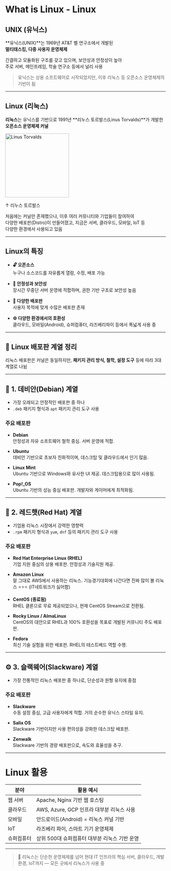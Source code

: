 # What is Linux - Linux
## UNIX (유닉스)

**유닉스(UNIX)**는 1969년 AT&T 벨 연구소에서 개발된  
**멀티태스킹, 다중 사용자 운영체제**

간결하고 모듈화된 구조를 갖고 있으며, 보안성과 안정성이 높아  
주로 서버, 메인프레임, 학술 연구소 등에서 널리 사용

> 유닉스는 상용 소프트웨어로 시작되었지만, 이후 리눅스 등 오픈소스 운영체제의 기반이 됨

---

## Linux (리눅스)

**리눅스**는 유닉스를 기반으로 1991년 **리누스 토르발스(Linus Torvalds)**가 개발한 **오픈소스 운영체제 커널**

<img src="https://i.redd.it/iz6gawpj6fx01.jpg" alt="Linus Torvalds" width="200"/>

↑ 리누스 토르발스

처음에는 커널만 존재했으나, 이후 여러 커뮤니티와 기업들이 참여하여  
다양한 배포판(Distro)이 만들어졌고, 지금은 서버, 클라우드, 모바일, IoT 등  
다양한 환경에서 사용되고 있음

---

## Linux의 특징

- **🔓 오픈소스**  
  누구나 소스코드를 자유롭게 열람, 수정, 배포 가능

- **💪 안정성과 보안성**  
  장시간 무중단 서버 운영에 적합하며, 권한 기반 구조로 보안성 높음

- **🧩 다양한 배포판**  
  사용자 목적에 맞게 수많은 배포판 존재

- **⚙️ 다양한 환경에서의 호환성**  
  클라우드, 모바일(Android), 슈퍼컴퓨터, 라즈베리파이 등에서 폭넓게 사용 중

---

## 🧭 Linux 배포판 계열 정리

리눅스 배포판은 커널은 동일하지만, **패키지 관리 방식, 철학, 설정 도구** 등에 따라 3대 계열로 나뉨

---

## 🧱 1. 데비안(Debian) 계열

- 가장 오래되고 안정적인 배포판 중 하나
- `.deb` 패키지 형식과 `apt` 패키지 관리 도구 사용

### 주요 배포판

- **Debian**  
  안정성과 자유 소프트웨어 철학 중심. 서버 운영에 적합.

- **Ubuntu**  
  데비안 기반으로 초보자 친화적이며, 데스크탑 및 클라우드에서 인기 많음.

- **Linux Mint**  
  Ubuntu 기반으로 Windows와 유사한 UI 제공. 데스크탑용으로 많이 사용됨.

- **Pop!_OS**  
  Ubuntu 기반의 성능 중심 배포판. 개발자와 게이머에게 최적화됨.

---

## 🏢 2. 레드햇(Red Hat) 계열

- 기업용 리눅스 시장에서 강력한 영향력
- `.rpm` 패키지 형식과 `yum`, `dnf` 등의 패키지 관리 도구 사용

### 주요 배포판

- **Red Hat Enterprise Linux (RHEL)**  
  기업 지원 중심의 상용 배포판. 안정성과 기술지원 제공.

- **Amazon Linux**  
  말 그대로 AWS에서 사용하는 리눅스. 기능경기대회에 나간다면 진짜 많이 볼 리눅스 ⭐⭐⭐
  (IT네트워크가 싫어함)

- **CentOS (종료됨)**  
  RHEL 클론으로 무료 제공되었으나, 현재 CentOS Stream으로 전환됨.

- **Rocky Linux / AlmaLinux**  
  CentOS의 대안으로 RHEL과 100% 호환성을 목표로 개발된 커뮤니티 주도 배포판.

- **Fedora**  
  최신 기술 실험을 위한 배포판. RHEL의 테스트베드 역할 수행.

---

## ⚙️ 3. 슬랙웨어(Slackware) 계열

- 가장 전통적인 리눅스 배포판 중 하나로, 단순성과 원형 유지에 중점

### 주요 배포판

- **Slackware**  
  수동 설정 중심, 고급 사용자에게 적합. 거의 순수한 유닉스 스타일 유지.

- **Salix OS**  
  Slackware 기반이지만 사용 편의성을 강화한 데스크탑 배포판.

- **Zenwalk**  
  Slackware 기반의 경량 배포판으로, 속도와 효율성을 추구.

---

# Linux 활용

| 분야       | 활용 예시 |
|------------|-----------|
| 웹 서버    | Apache, Nginx 기반 웹 호스팅 |
| 클라우드   | AWS, Azure, GCP 인프라 대부분 리눅스 사용 |
| 모바일     | 안드로이드(Android) = 리눅스 커널 기반 |
| IoT        | 라즈베리 파이, 스마트 기기 운영체제 |
| 슈퍼컴퓨터 | 상위 500대 슈퍼컴퓨터 대부분 리눅스 기반 운영 |

---

> 📌 리눅스는 단순한 운영체제를 넘어 현대 IT 인프라의 핵심
> 서버, 클라우드, 개발 환경, IoT까지 — 모든 곳에서 리눅스가 사용 중
